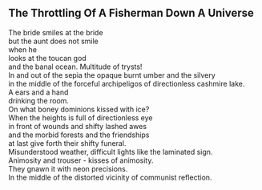 The Throttling Of A Fisherman Down A Universe
---------------------------------------------
The bride smiles at the bride  
but the aunt does not smile  
when he  
looks at the toucan god  
and the banal ocean. Multitude of trysts!  
In and out of the sepia the opaque burnt umber and the silvery  
in the middle of the forceful archipeligos of directionless cashmire lake.  
A ears and a hand  
drinking the room.  
On what boney dominions kissed with ice?  
When the heights is full of directionless eye  
in front of wounds and shifty lashed awes  
and the morbid forests and the friendships  
at last give forth their shifty funeral.  
Misunderstood weather, difficult lights like the laminated sign.  
Animosity and trouser - kisses of animosity.  
They gnawn it with neon precisions.  
In the middle of the distorted vicinity of communist reflection.  
